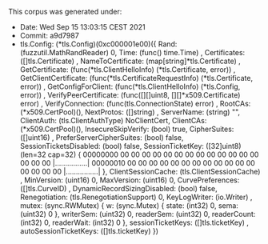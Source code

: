 This corpus was generated under:

- Date: Wed Sep 15 13:03:15 CEST 2021
- Commit: a9d7987
- tls.Config: (*tls.Config)(0xc000001e00)({
 Rand: (fuzzutil.MathRandReader) 0,
 Time: (func() time.Time) <nil>,
 Certificates: ([]tls.Certificate) <nil>,
 NameToCertificate: (map[string]*tls.Certificate) <nil>,
 GetCertificate: (func(*tls.ClientHelloInfo) (*tls.Certificate, error)) <nil>,
 GetClientCertificate: (func(*tls.CertificateRequestInfo) (*tls.Certificate, error)) <nil>,
 GetConfigForClient: (func(*tls.ClientHelloInfo) (*tls.Config, error)) <nil>,
 VerifyPeerCertificate: (func([][]uint8, [][]*x509.Certificate) error) <nil>,
 VerifyConnection: (func(tls.ConnectionState) error) <nil>,
 RootCAs: (*x509.CertPool)(<nil>),
 NextProtos: ([]string) <nil>,
 ServerName: (string) "",
 ClientAuth: (tls.ClientAuthType) NoClientCert,
 ClientCAs: (*x509.CertPool)(<nil>),
 InsecureSkipVerify: (bool) true,
 CipherSuites: ([]uint16) <nil>,
 PreferServerCipherSuites: (bool) false,
 SessionTicketsDisabled: (bool) false,
 SessionTicketKey: ([32]uint8) (len=32 cap=32) {
  00000000  00 00 00 00 00 00 00 00  00 00 00 00 00 00 00 00  |................|
  00000010  00 00 00 00 00 00 00 00  00 00 00 00 00 00 00 00  |................|
 },
 ClientSessionCache: (tls.ClientSessionCache) <nil>,
 MinVersion: (uint16) 0,
 MaxVersion: (uint16) 0,
 CurvePreferences: ([]tls.CurveID) <nil>,
 DynamicRecordSizingDisabled: (bool) false,
 Renegotiation: (tls.RenegotiationSupport) 0,
 KeyLogWriter: (io.Writer) <nil>,
 mutex: (sync.RWMutex) {
  w: (sync.Mutex) {
   state: (int32) 0,
   sema: (uint32) 0
  },
  writerSem: (uint32) 0,
  readerSem: (uint32) 0,
  readerCount: (int32) 0,
  readerWait: (int32) 0
 },
 sessionTicketKeys: ([]tls.ticketKey) <nil>,
 autoSessionTicketKeys: ([]tls.ticketKey) <nil>
})

